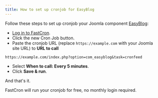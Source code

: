 ```yaml
---
title: How to set up cronjob for EasyBlog
---
```



Follow these steps to set up cronjob your Joomla component
<a href="http://stackideas.com/easyblog?ref=fastcron.com" target="_blank" rel="nofollow">EasyBlog</a>:

- [Log in to FastCron](https://app.fastcron.com/login).
- Click the new Cron Job button.
- Paste the cronjob URL (replace `https://example.com` with your Joomla site URL) to **URL to call**
```
https://example.com/index.php?option=com_easyblog&task=cronfeed
```
- Select **When to call: Every 5 minutes**.
- Click **Save & run**.

And that's it.

FastCron will run your cronjob for free, no monthly login required.